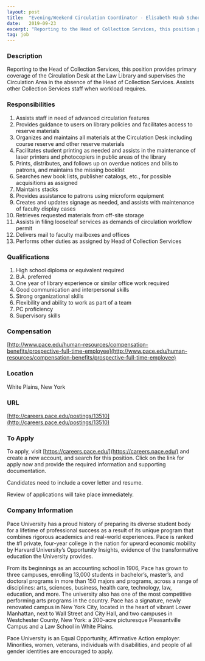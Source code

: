 ```yaml
---
layout: post
title:  "Evening/Weekend Circulation Coordinator - Elisabeth Haub School of Law at Pace University"
date:   2019-09-23
excerpt: "Reporting to the Head of Collection Services, this position provides primary coverage of the Circulation Desk at the Law Library and supervises the Circulation Area in the absence of the Head of Collection Services. Assists other Collection Services staff when workload requires."
tag: job
---
```


### Description   

Reporting to the Head of Collection Services, this position provides primary coverage of the Circulation Desk at the Law Library and supervises the Circulation Area in the absence of the Head of Collection Services. Assists other Collection Services staff when workload requires.


### Responsibilities   

	
1. Assists staff in need of advanced circulation features
2. Provides guidance to users on library policies and facilitates access to reserve materials
3. Organizes and maintains all materials at the Circulation Desk including course reserve and other reserve materials
4. Facilitates student printing as needed and assists in the maintenance of laser printers and photocopiers in public areas of the library
5. Prints, distributes, and follows up on overdue notices and bills to patrons, and maintains the missing booklist
6. Searches new book lists, publisher catalogs, etc., for possible acquisitions as assigned
7. Maintains stacks
8. Provides assistance to patrons using microform equipment
9. Creates and updates signage as needed, and assists with maintenance of faculty display cases
10. Retrieves requested materials from off-site storage
11. Assists in filing looseleaf services as demands of circulation workflow permit
12. Delivers mail to faculty mailboxes and offices
13. Performs other duties as assigned by Head of Collection Services


### Qualifications   

1. High school diploma or equivalent required
2. B.A. preferred
3. One year of library experience or similar office work required
4. Good communication and interpersonal skills
5. Strong organizational skills
6. Flexibility and ability to work as part of a team
7. PC proficiency
8. Supervisory skills


### Compensation   

[http://www.pace.edu/human-resources/compensation-benefits/prospective-full-time-employee](http://www.pace.edu/human-resources/compensation-benefits/prospective-full-time-employee)


### Location   

White Plains, New York


### URL   

[http://careers.pace.edu/postings/13510](http://careers.pace.edu/postings/13510)

### To Apply   

To apply, visit [https://careers.pace.edu/](https://careers.pace.edu/) and create a new account, and search for this position. Click on the link for apply now and provide the required information and supporting documentation.

Candidates need to include a cover letter and resume.

Review of applications will take place immediately.


### Company Information   

Pace University has a proud history of preparing its diverse student body for a lifetime of professional success as a result of its unique program that combines rigorous academics and real-world experiences. Pace is ranked the #1 private, four-year college in the nation for upward economic mobility by Harvard University’s Opportunity Insights, evidence of the transformative education the University provides.

From its beginnings as an accounting school in 1906, Pace has grown to three campuses, enrolling 13,000 students in bachelor’s, master’s, and doctoral programs in more than 150 majors and programs, across a range of disciplines: arts, sciences, business, health care, technology, law, education, and more. The university also has one of the most competitive performing arts programs in the country. Pace has a signature, newly renovated campus in New York City, located in the heart of vibrant Lower Manhattan, next to Wall Street and City Hall, and two campuses in Westchester County, New York: a 200-acre picturesque Pleasantville Campus and a Law School in White Plains.
	
Pace University is an Equal Opportunity, Affirmative Action employer.
Minorities, women, veterans, individuals with disabilities, and people of all gender identities are encouraged to apply.



